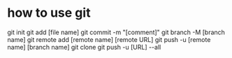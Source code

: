# how to use git
git init
git add [file name]
git commit -m "[comment]"
git branch -M [branch name]
git remote add [remote name] [remote URL]
git push -u [remote name] [branch name] 
git clone
git push -u [URL] --all
